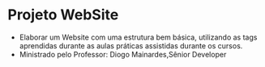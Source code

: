 # Projeto WebSite

- Elaborar um Website com uma estrutura bem básica, utilizando as tags aprendidas durante as aulas práticas assistidas durante os cursos.
- Ministrado pelo Professor: Diogo Mainardes,Sênior Developer
  

